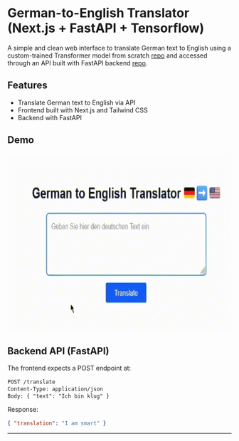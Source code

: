 # German-to-English Translator (Next.js + FastAPI + Tensorflow)

A simple and clean web interface to translate German text to English using a custom-trained Transformer model from scratch [repo](https://github.com/kozuedoingregression/attention-is-all-you-need) and accessed through an API built with FastAPI backend [repo](https://github.com/kozuedoingregression/attention-api).

## Features

- Translate German text to English via API
- Frontend built with Next.js and Tailwind CSS
- Backend with FastAPI
## Demo
<p align="center">
    <img width="600" height="400" src="demo/demogif.gif">
</p>

## Backend API (FastAPI)

The frontend expects a POST endpoint at:

```
POST /translate
Content-Type: application/json
Body: { "text": "Ich bin klug" }
```

Response:
```json
{ "translation": "I am smart" }
```

---
